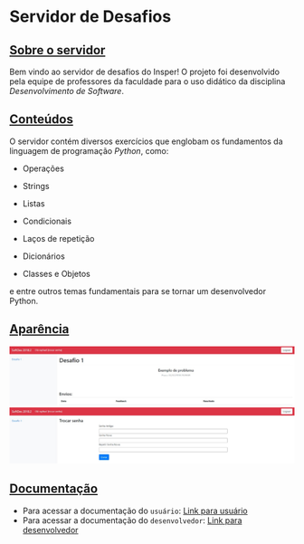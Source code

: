 # Servidor de Desafios
## <u>Sobre o servidor</u>
Bem vindo ao servidor de desafios do Insper! O projeto foi desenvolvido pela equipe de professores da faculdade para o uso didático da disciplina *Desenvolvimento de Software*. 

## <u>Conteúdos</u>
O servidor contém diversos exercícios que englobam os fundamentos da linguagem de programação _Python_, como: 
* Operações

* Strings

* Listas

* Condicionais

* Laços de repetição

* Dicionários

* Classes e Objetos

e entre outros temas fundamentais para se tornar um desenvolvedor Python. 

## <u>Aparência</u>

<img src = img/img1.jpeg>
<img src = img/img2.jpeg>

## <u>Documentação</u>
- Para acessar a documentação do `usuário`: [Link para usuário](https://rodrigogcoelhoo.github.io/dev-aberto-atv-aula03/index_user/)
- Para acessar a documentação do `desenvolvedor`: [Link para desenvolvedor](https://rodrigogcoelhoo.github.io/dev-aberto-atv-aula03/index_dev/)
